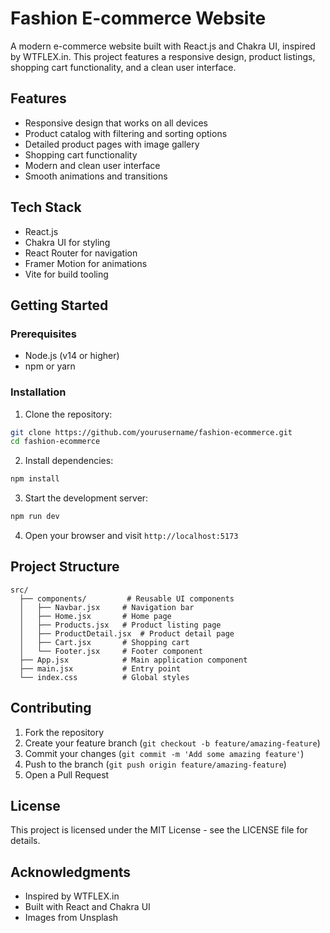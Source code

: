 # Fashion E-commerce Website

A modern e-commerce website built with React.js and Chakra UI, inspired by WTFLEX.in. This project features a responsive design, product listings, shopping cart functionality, and a clean user interface.

## Features

- Responsive design that works on all devices
- Product catalog with filtering and sorting options
- Detailed product pages with image gallery
- Shopping cart functionality
- Modern and clean user interface
- Smooth animations and transitions

## Tech Stack

- React.js
- Chakra UI for styling
- React Router for navigation
- Framer Motion for animations
- Vite for build tooling

## Getting Started

### Prerequisites

- Node.js (v14 or higher)
- npm or yarn

### Installation

1. Clone the repository:
```bash
git clone https://github.com/yourusername/fashion-ecommerce.git
cd fashion-ecommerce
```

2. Install dependencies:
```bash
npm install
```

3. Start the development server:
```bash
npm run dev
```

4. Open your browser and visit `http://localhost:5173`

## Project Structure

```
src/
  ├── components/         # Reusable UI components
  │   ├── Navbar.jsx     # Navigation bar
  │   ├── Home.jsx       # Home page
  │   ├── Products.jsx   # Product listing page
  │   ├── ProductDetail.jsx  # Product detail page
  │   ├── Cart.jsx       # Shopping cart
  │   └── Footer.jsx     # Footer component
  ├── App.jsx            # Main application component
  ├── main.jsx           # Entry point
  └── index.css          # Global styles
```

## Contributing

1. Fork the repository
2. Create your feature branch (`git checkout -b feature/amazing-feature`)
3. Commit your changes (`git commit -m 'Add some amazing feature'`)
4. Push to the branch (`git push origin feature/amazing-feature`)
5. Open a Pull Request

## License

This project is licensed under the MIT License - see the LICENSE file for details.

## Acknowledgments

- Inspired by WTFLEX.in
- Built with React and Chakra UI
- Images from Unsplash
